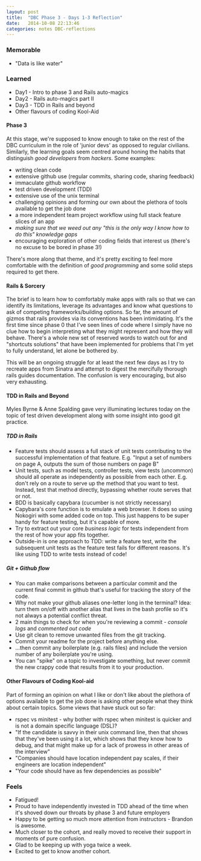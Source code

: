 ```yaml
---
layout: post
title:  "DBC Phase 3 - Days 1-3 Reflection"
date:   2014-10-08 22:13:46
categories: notes DBC-reflections
---
```

### Memorable
* "Data is like water"

### Learned
* Day1 - Intro to phase 3 and Rails auto-magics
* Day2 - Rails auto-magics part II
* Day3 - TDD in Rails and beyond
* Other flavours of coding Kool-Aid

#### Phase 3
At this stage, we're supposed to know enough to take on the rest of the DBC curriculum in the role of 'junior devs' as opposed to regular civilians. Similarly, the learning goals seem centred around honing the habits that distinguish *good developers* from *hackers*. Some examples:

* writing clean code
* extensive github use (regular commits, sharing code, sharing feedback)
* immaculate github workflow
* test driven development (TDD)
* extensive use of the unix terminal
* challenging opinions and forming our own about the plethora of tools available to get the job done
* a more independent team project workflow using full stack feature slices of an app
* *making sure that we weed out any "this is the only way I know how to do this" knowledge gaps*
* encouraging exploration of other coding fields that interest us (there's no excuse to be bored in phase 3!)

There's more along that theme, and it's pretty exciting to feel more comfortable with the definition of *good programming* and some solid steps required to get there.

#### Rails & Sorcery
The brief is to learn how to comfortably make apps with rails so that we can identify its limitations, leverage its advantages and know what questions to ask of competing frameworks/building options.
So far, the amount of gizmos that rails provides via its conventions has been intimidating. It's the first time since phase 0 that I've seen lines of code where I simply have no clue how to begin interpreting what they might represent and how they will behave. There's a whole new set of reserved words to watch out for and "shortcuts solutions" that have been implemented for problems that I'm yet to fully understand, let alone be bothered by.

This will be an ongoing struggle for at least the next few days as I try to recreate apps from Sinatra and attempt to digest the mercifully thorough rails guides documentation.
The confusion is very encouraging, but also very exhausting.

#### TDD in Rails and Beyond
Myles Byrne & Anne Spalding gave very illuminating lectures today on the topic of test driven development along with some insight into good git practice.

##### TDD in Rails
* Feature tests should assess a full stack of unit tests contributing to the successful implementation of that feature. E.g. "Input a set of numbers on page A, outputs the sum of those numbers on page B"
* Unit tests, such as model tests, controller tests, view tests (uncommon) should all operate as independently as possible from each other. E.g. don't rely on a route to serve up the method that you want to test. Instead, test that method directly, bypassing whether route serves that or not.
* BDD is basically capybara (cucumber is not strictly necessary)
* Capybara's core function is to emulate a web browser. It does so using Nokogiri with some added code on top. This just happens to be super handy for feature testing, but it's capable of more.
* Try to extract out your core *business logic* for tests independent from the rest of how your app fits together.
* Outside-in is one approach to TDD: write a feature test, write the subsequent unit tests as the feature test fails for different reasons. It's like using TDD to write tests instead of code!

##### Git + Github flow    
* You can make comparisons between a particular commit and the current final commit in github that's useful for tracking the story of the code.
* Why not make your github aliases one-letter long in the terminal? Idea: turn them on/off with another alias that lives in the bash profile so it's not always a potential conflict threat.
* 2 main things to check for when you're reviewing a commit - *console logs* and *commented out code*
* Use git clean to remove unwanted files from the git tracking.
* Commit your readme for the project before anything else.
* ...then commit any boilerplate (e.g. rails files) and include the version number of any boilerplate you're using.
* You can "spike" on a topic to investigate something, but never commit the new crappy code that results from it to your production.

#### Other Flavours of Coding Kool-aid
Part of forming an opinion on what I like or don't like about the plethora of options available to get the job done is asking other people what they think about certain topics. Some views that have stuck out so far:

* rspec vs minitest - why bother with rspec when minitest is quicker and is not a domain specific language (DSL)?
* "If the candidate is savvy in their unix command line, then that shows that they've been using it a lot, which shows that they know how to debug, and that might make up for a lack of prowess in other areas of the interview"
* "Companies should have location independent pay scales, if their engineers are location independent"
*  "Your code should have as few dependencies as possible"

### Feels
* Fatigued!
* Proud to have independently invested in TDD ahead of the time when it's shoved down our throats by phase 3 and future employers
* Happy to be getting so much more attention from instructors - Brandon is awesome.
* Much closer to the cohort, and really moved to receive their support in moments of pure confusion.
* Glad to be keeping up with yoga twice a week.
* Excited to get to know another cohort.